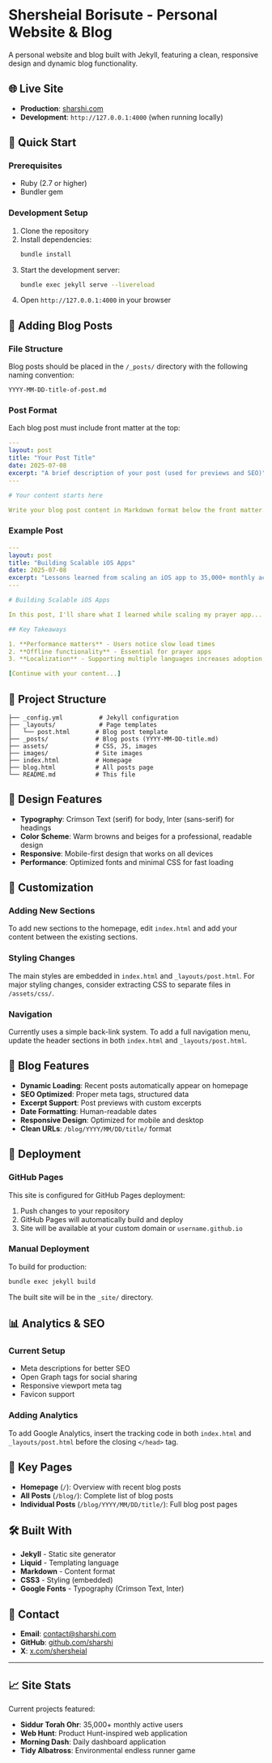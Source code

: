 # Shersheial Borisute - Personal Website & Blog

A personal website and blog built with Jekyll, featuring a clean, responsive design and dynamic blog functionality.

## 🌐 Live Site
- **Production**: [sharshi.com](https://sharshi.com)
- **Development**: `http://127.0.0.1:4000` (when running locally)

## 🚀 Quick Start

### Prerequisites
- Ruby (2.7 or higher)
- Bundler gem

### Development Setup
1. Clone the repository
2. Install dependencies:
   ```bash
   bundle install
   ```
3. Start the development server:
   ```bash
   bundle exec jekyll serve --livereload
   ```
4. Open `http://127.0.0.1:4000` in your browser

## 📝 Adding Blog Posts

### File Structure
Blog posts should be placed in the `/_posts/` directory with the following naming convention:
```
YYYY-MM-DD-title-of-post.md
```

### Post Format
Each blog post must include front matter at the top:

```yaml
---
layout: post
title: "Your Post Title"
date: 2025-07-08
excerpt: "A brief description of your post (used for previews and SEO)"
---

# Your content starts here

Write your blog post content in Markdown format below the front matter.
```

### Example Post
```yaml
---
layout: post
title: "Building Scalable iOS Apps"
date: 2025-07-08
excerpt: "Lessons learned from scaling an iOS app to 35,000+ monthly active users"
---

# Building Scalable iOS Apps

In this post, I'll share what I learned while scaling my prayer app...

## Key Takeaways

1. **Performance matters** - Users notice slow load times
2. **Offline functionality** - Essential for prayer apps
3. **Localization** - Supporting multiple languages increases adoption

[Continue with your content...]
```

## 📁 Project Structure

```
├── _config.yml          # Jekyll configuration
├── _layouts/            # Page templates
│   └── post.html       # Blog post template
├── _posts/             # Blog posts (YYYY-MM-DD-title.md)
├── assets/             # CSS, JS, images
├── images/             # Site images
├── index.html          # Homepage
├── blog.html           # All posts page
└── README.md           # This file
```

## 🎨 Design Features

- **Typography**: Crimson Text (serif) for body, Inter (sans-serif) for headings
- **Color Scheme**: Warm browns and beiges for a professional, readable design
- **Responsive**: Mobile-first design that works on all devices
- **Performance**: Optimized fonts and minimal CSS for fast loading

## 🔧 Customization

### Adding New Sections
To add new sections to the homepage, edit `index.html` and add your content between the existing sections.

### Styling Changes
The main styles are embedded in `index.html` and `_layouts/post.html`. For major styling changes, consider extracting CSS to separate files in `/assets/css/`.

### Navigation
Currently uses a simple back-link system. To add a full navigation menu, update the header sections in both `index.html` and `_layouts/post.html`.

## 📱 Blog Features

- **Dynamic Loading**: Recent posts automatically appear on homepage
- **SEO Optimized**: Proper meta tags, structured data
- **Excerpt Support**: Post previews with custom excerpts
- **Date Formatting**: Human-readable dates
- **Responsive Design**: Optimized for mobile and desktop
- **Clean URLs**: `/blog/YYYY/MM/DD/title/` format

## 🚢 Deployment

### GitHub Pages
This site is configured for GitHub Pages deployment:

1. Push changes to your repository
2. GitHub Pages will automatically build and deploy
3. Site will be available at your custom domain or `username.github.io`

### Manual Deployment
To build for production:
```bash
bundle exec jekyll build
```
The built site will be in the `_site/` directory.

## 📊 Analytics & SEO

### Current Setup
- Meta descriptions for better SEO
- Open Graph tags for social sharing
- Responsive viewport meta tag
- Favicon support

### Adding Analytics
To add Google Analytics, insert the tracking code in both `index.html` and `_layouts/post.html` before the closing `</head>` tag.

## 🔗 Key Pages

- **Homepage** (`/`): Overview with recent blog posts
- **All Posts** (`/blog/`): Complete list of blog posts
- **Individual Posts** (`/blog/YYYY/MM/DD/title/`): Full blog post pages

## 🛠️ Built With

- **Jekyll** - Static site generator
- **Liquid** - Templating language
- **Markdown** - Content format
- **CSS3** - Styling (embedded)
- **Google Fonts** - Typography (Crimson Text, Inter)

## 📧 Contact

- **Email**: [contact@sharshi.com](mailto:contact@sharshi.com)
- **GitHub**: [github.com/sharshi](https://github.com/sharshi/)
- **X**: [x.com/shersheial](https://x.com/shersheial/)

---

## 📈 Site Stats

Current projects featured:
- **Siddur Torah Ohr**: 35,000+ monthly active users
- **Web Hunt**: Product Hunt-inspired web application
- **Morning Dash**: Daily dashboard application
- **Tidy Albatross**: Environmental endless runner game
